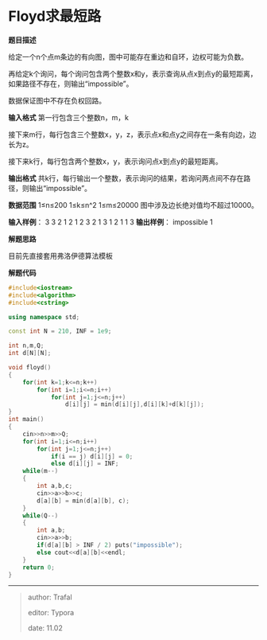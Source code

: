 # Floyd求最短路

**题目描述**

给定一个n个点m条边的有向图，图中可能存在重边和自环，边权可能为负数。

再给定k个询问，每个询问包含两个整数x和y，表示查询从点x到点y的最短距离，如果路径不存在，则输出“impossible”。

数据保证图中不存在负权回路。

**输入格式**
第一行包含三个整数n，m，k

接下来m行，每行包含三个整数x，y，z，表示点x和点y之间存在一条有向边，边长为z。

接下来k行，每行包含两个整数x，y，表示询问点x到点y的最短距离。

**输出格式**
共k行，每行输出一个整数，表示询问的结果，若询问两点间不存在路径，则输出“impossible”。

**数据范围**
1≤n≤200
1≤k≤n^2
1≤m≤20000
图中涉及边长绝对值均不超过10000。

**输入样例**：
3 3 2
1 2 1
2 3 2
1 3 1
2 1
1 3
**输出样例**：
impossible
1

**解题思路**

目前先直接套用弗洛伊德算法模板

**解题代码**

```cpp
#include<iostream>
#include<algorithm>
#include<cstring>

using namespace std;

const int N = 210, INF = 1e9;

int n,m,Q;
int d[N][N];

void floyd()
{
    for(int k=1;k<=n;k++)
        for(int i=1;i<=n;i++)
            for(int j=1;j<=n;j++)
                d[i][j] = min(d[i][j],d[i][k]+d[k][j]);
}
int main()
{
    cin>>n>>m>>Q;
    for(int i=1;i<=n;i++)
        for(int j=1;j<=n;j++)
            if(i == j) d[i][j] = 0;
    		else d[i][j] = INF;
    while(m--)
    {
        int a,b,c;
        cin>>a>>b>>c;
        d[a][b] = min(d[a][b], c);
    }
    while(Q--)
    {
        int a,b;
        cin>>a>>b;
        if(d[a][b] > INF / 2) puts("impossible");
        else cout<<d[a][b]<<endl;
    }
    return 0;
}
```



------

>  author: Trafal
>
> editor: Typora
>
> date: 11.02

